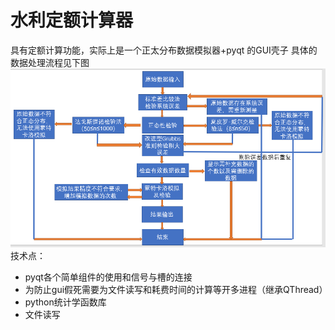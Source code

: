 # 水利定额计算器
具有定额计算功能，实际上是一个正太分布数据模拟器+pyqt 的GUI壳子
具体的数据处理流程见下图
![定额计算器流程图](./pyqt.png)
技术点：
- pyqt各个简单组件的使用和信号与槽的连接
- 为防止gui假死需要为文件读写和耗费时间的计算等开多进程（继承QThread）
- python统计学函数库
- 文件读写

